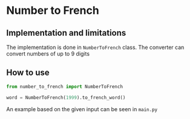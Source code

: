 # Number to French

## Implementation and limitations

The implementation is done in `NumberToFrench` class. The converter can convert numbers of up to 9 digits

## How to use

```python
from number_to_french import NumberToFrench

word = NumberToFrench(1999).to_french_word()
```

An example based on the given input can be seen in `main.py`